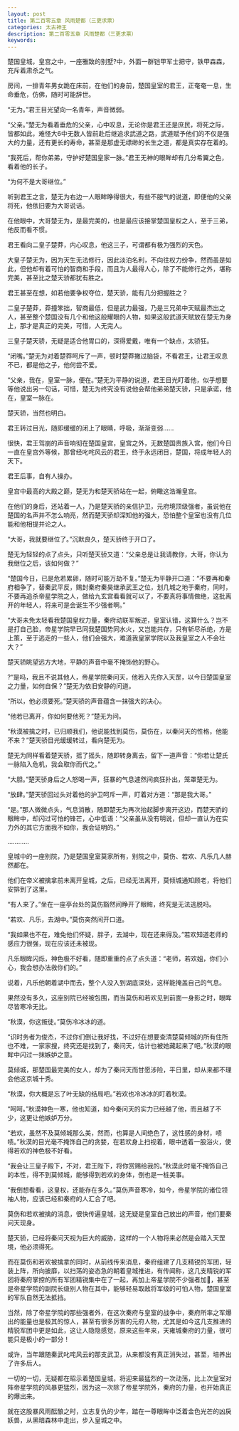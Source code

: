 ```yaml
---
layout: post
title: 第二百零五章 风雨楚都（三更求票）
categories: 太古神王
description: 第二百零五章 风雨楚都（三更求票）
keywords:
---
```


楚国皇城，皇宫之中，一座雅致的别墅?中，外面一群铠甲军士把守，铁甲森森，充斥着肃杀之气。

房间，一排青年男女跪在床前，在他们的身前，楚国皇室的君王，正奄奄一息，生命垂危，仿佛，随时可能辞世。

“无为。”君王目光望向一名青年，声音微弱。

“父亲。”楚无为看着垂危的父亲，心中叹息，无论你是君王还是庶民，将死之际，皆都如此，难怪大6中无数人皆前赴后继追求武道之路，武道赋予他们的不仅是强大的力量，还有更长的寿命，甚至是那虚无缥缈的长生之道，都是真实存在着的。

“我死后，帮你弟弟，守护好楚国皇家一脉。”君王无神的眼眸却有几分希翼之色，看着他的长子。

“为何不是大哥继位。”

听到君王之言，楚无为右边一人眼眸睁得很大，有些不服气的说道，即便他的父亲将死，他依旧要为大哥说话。

在他眼中，大哥楚无为，是最完美的，也是最应该接掌楚国皇权之人，至于三弟，他反而看不惯。

君王看向二皇子楚莽，内心叹息，他这三子，可谓都有极为强烈的天色。

大皇子楚无为，因为天生无法修行，因此淡泊名利，不向往权力纷争，然而虽是如此，但他却有着可怕的智商和手段，而且为人最得人心，除了不能修行之外，堪称完美，甚至比之楚天骄都犹有胜之。

君王甚至在想，如若他要争权夺位，楚天骄，能有几分把握胜之？

二皇子楚莽，莽撞笨拙，智商最低，但是武力最强，乃是三兄弟中天赋最杰出之人，甚至整个楚国没有几个和他这般耀眼的人物，如果这般武道天赋放在楚无为身上，那才是真正的完美，可惜，人无完人。

三皇子楚天骄，无疑是适合他胃口的，深得爱戴，唯有一个缺点，太骄狂。

“闭嘴。”楚无为对着楚莽呵斥了一声，顿时楚莽撇过脑袋，不看君王，让君王叹息不已，都是他之子，他何尝不爱。

“父亲，我在，皇室一脉，便在。”楚无为平静的说道，君王目光盯着他，似乎想要等他说出另一句话，可惜，楚无为终究没有说他会帮他弟弟楚天骄，只是承诺，他在，皇室一脉在。

楚天骄，当然也明白。

君王转过目光，随即缓缓的闭上了眼睛，呼吸，渐渐变弱……

很快，君王驾崩的声音响彻在楚国皇宫，皇宫之外，无数楚国贵族入宫，他们今日一直在皇宫外等候，那曾经叱咤风云的君王，终于永远闭目，楚国，将成年轻人的天下。

君王后事，自有人操办。

皇宫中最高的大殿之巅，楚无为和楚天骄站在一起，俯瞰这浩瀚皇宫。

在他们的身后，还站着一人，乃是楚天骄的亲信护卫，元府境顶级强者，虽说他在楚国的名声并不怎么响亮，然而楚天骄却深知他的强大，恐怕整个皇室也没有几位能和他相提并论之人。

“大哥，我就要继位了。”沉默良久，楚天骄终于开口了。

楚无为轻轻的点了点头，只听楚天骄又道：“父亲总是让我请教你，大哥，你认为我继位之后，该如何做？”

“楚国今日，已是危若累卵，随时可能万劫不复。”楚无为平静开口道：“不要再和秦府相争了，替秦武平反，赐封秦府秦昊继承武王之位，划几城之地于秦府，同时，不要再追杀帝星学院之人，做给九玄宫看看就可以了，不要真将事情做绝，这批离开的年轻人，将来可是会诞生不少强者啊。”

“大哥未免太轻看我楚国皇权力量，秦府动联军叛逆，皇室认错，这算什么？岂不是打自己脸，帝星学院早已同我楚国势同水火，又岂能共存，只有斩尽杀绝，方是上策，至于逃走的一些人，他们会强大，难道我皇家学院以及我皇室之人不会壮大？”

楚天骄眺望远方大地，平静的声音中毫不掩饰他的野心。

?“是吗，我且不说其他人，帝星学院秦问天，他若入先你入天罡，以今日楚国皇室之力量，如何自保？”楚无为依旧安静的问道。

“所以，他必须要死。”楚天骄的声音蕴含一抹强大的决心。

“他若已离开，你如何要他死？”楚无为问。

“秋漠被擒之时，已归顺我们，他说能找到莫伤，莫伤在，以秦问天的性格，他能不来？”楚天骄目光缓缓转过，看向楚无为。

楚无为同样看着楚天骄，摇了摇头，随即转身离去，留下一道声音：“你若让楚氏一脉陷入危机，我会取你而代之。”

“大胆。”楚天骄身后之人怒喝一声，狂暴的气息遽然间疯狂扑出，笼罩楚无为。

“放肆。”楚天骄回过头对着他的护卫呵斥一声，盯着对方道：“那是我大哥。”

“是。”那人微微点头，气息消散，随即楚无为再次抬起脚步离开这边，而楚天骄的眼眸中，却闪过可怕的锋芒，心中低语：“父亲虽从没有明说，但却一直认为在实力外的其它方面我不如你，我会证明的。”

…………

皇城中的一座别院，乃是楚国皇室莫家所有，别院之中，莫伤、若欢、凡乐几人赫然都在。

他们在帝义被擒拿前未离开皇城，之后，已经无法离开，莫倾城通知顾老，将他们安排到了这里。

“有人来了。”坐在一座亭台处的莫伤豁然间睁开了眼眸，终究是无法逃脱吗。

“若欢、凡乐，去湖中。”莫伤突然间开口道。

“我如果也不在，难免他们怀疑，胖子，去湖中，现在还来得及。”若欢知道老师的感应力很强，现在应该还未被现。

凡乐眼眸闪烁，神色极不好看，随即重重的点了点头道：“老师，若欢姐，你们小心，我会想办法救你们的。”

说着，凡乐他朝着湖中而去，整个人没入到湖底深处，这样能掩盖自己的气息。

果然没有多久，这座别院已经被包围，而当莫伤和若欢见到前面一身影之时，眼眸尽皆寒冷无比。

“秋漠，你这叛徒。”莫伤冷冰冰的道。

“识时务者为俊杰，不过你们倒让我好找，不过好在想要查清楚莫倾城的所有住所也不难，一家家搜，终究还是找到了，秦问天，估计也被她藏起来了吧。”秋漠的眼眸中闪过一抹嫉妒之意。

莫倾城，那楚国最完美的女人，却为了秦问天而甘愿涉险，平日里，却从来都不理会他这京城十秀。

“秋漠，你大概是忘了叶无缺的结局吧。”若欢也冷冰冰的盯着秋漠。

“呵呵。”秋漠神色一寒，他也知道，如今秦问天的实力已经越了他，而且越了不少，这更让他嫉妒万分。

“若欢，虽然不及莫倾城那么美，然而，也算是人间绝色了，这性感的身材，啧啧。”秋漠的目光毫不掩饰自己的贪婪，在若欢身上扫视着，眼中透着一股浴火，使得若欢的神色极不好看。

“我会让三皇子殿下，不对，君王陛下，将你赏赐给我的。”秋漠此时毫不掩饰自己的本性，得不到莫倾城，能够得到若欢的身体，倒也是一桩美事。

“我倒想看看，这皇权，还能存在多久。”莫伤声音寒冷，如今，帝星学院的诸位领袖人物，应该已经和秦府的人汇合了吧。

莫伤和若欢被擒的消息，很快传遍皇城，这无疑是皇室自己放出的声音，他们要秦问天现身。

楚天骄，已经将秦问天视为巨大的威胁，这样的一个人物将来必然是会踏入天罡境，他必须得死。

而在莫伤和若欢被擒拿的同时，从前线传来消息，秦府组建了几支精锐的军团，轻装上阵，所向披靡，以扫荡的姿态急的朝着皇城推进，有传闻称，这几支精锐的军团将秦府掌控的所有军团精锐集中在了一起，再加上帝星学院不少强者加，甚至是帝星学院的副院长级别人物在其中，能够轻易取敌将军级的可怕人物，楚国皇室的军队自然无法抵挡。

当然，除了帝星学院的那些强者外，在这次秦府与皇室的战争中，秦府所率之军爆出的能量也是极其的惊人，甚至有很多厉害的元府人物，尤其是如今这几支推进的精锐军团中更是如此，这让人隐隐感觉，原来这些年来，天雍城秦府的力量，很可能只是极小的一部分！

或许，当年跟随秦武叱咤风云的那支武卫，从来都没有真正消失过，甚至，培养出了许多后人。

一切的一切，无疑都在昭示着楚国皇城，将迎来最猛烈的一次动荡，比上次皇室对阵帝星学院的风暴更猛烈，因为这一次除了帝星学院外，秦府的力量，也开始真正的爆出来。

就在这股暴风雨酝酿之时，立志复仇的少年，踏在一尊眼眸中泛着金色光芒的凶戾妖兽，从黑暗森林中走出，步入皇城之中。
